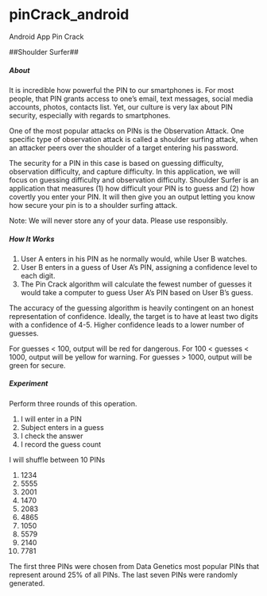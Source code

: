 pinCrack_android
================

Android App Pin Crack



##Shoulder Surfer##

##### About 

It is incredible how powerful the PIN to our smartphones is. For most people, that PIN grants access to one’s email, text messages, social media accounts, photos, contacts list. Yet, our culture is very lax about PIN security, especially with regards to smartphones. 

One of the most popular attacks on PINs is the Observation Attack. One specific type of observation attack is called a shoulder surfing attack, when an attacker peers over the shoulder of a target entering his password. 

The security for a PIN in this case is based on guessing difficulty, observation difficulty, and capture difficulty. In this application, we will focus on guessing difficulty and observation difficulty. Shoulder Surfer is an application that measures (1) how difficult your PIN is to guess and (2) how covertly you enter your PIN. It will then give you an output letting you know how secure your pin is to a shoulder surfing attack.  

Note: We will never store any of your data. Please use responsibly. 


##### How It Works

1. User A enters in his PIN as he normally would, while User B watches. 
2. User B enters in a guess of User A’s PIN, assigning a confidence level to each digit. 
3. The Pin Crack algorithm will calculate the fewest number of guesses it would take a computer to guess User A’s PIN based on User B’s guess. 

The accuracy of the guessing algorithm is heavily contingent on an honest representation of confidence. Ideally, the target is to have at least two digits with a confidence of 4-5. Higher confidence leads to a lower number of guesses. 

For guesses < 100, output will be red for dangerous. 
For 100 < guesses < 1000, output will be yellow for warning. 
For guesses > 1000, output will be green for secure. 


##### Experiment 

Perform three rounds of this operation. 
1. I will enter in a PIN 
2. Subject enters in a guess 
3. I check the answer
4. I record the guess count 


I will shuffle between 10 PINs 

1. 1234 
2. 5555
3. 2001
4. 1470 
5. 2083 
6. 4865
7. 1050
8. 5579 
9. 2140 
10. 7781

The first three PINs were chosen from Data Genetics most popular PINs that represent around 25% of all PINs. The last seven PINs were randomly generated. 


